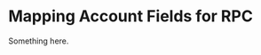 [title]: # (Mapping Account Fields for RPC)
[tags]: # (XXX)
[priority]: # (2830)
# Mapping Account Fields for RPC
Something here.
